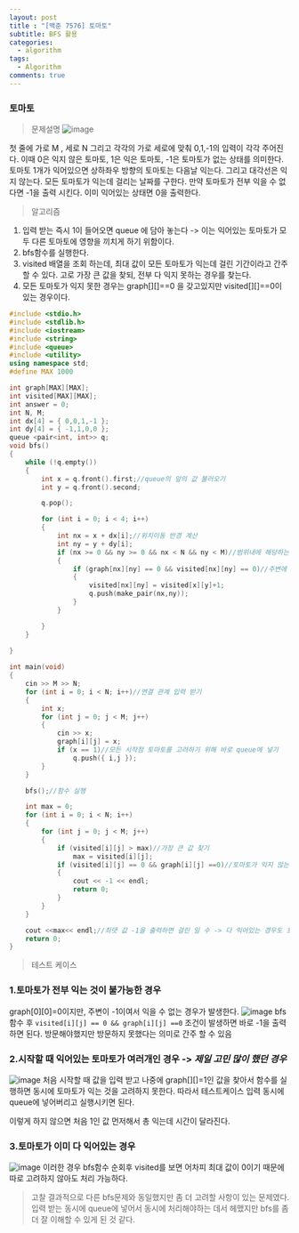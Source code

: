 ```yaml
---
layout: post
title : "[백준 7576] 토마토"
subtitle: BFS 활용
categories:
  - algorithm
tags:
  - Algorithm
comments: true
---
```


### 토마토

> 문제설명
![image](https://user-images.githubusercontent.com/55472510/111073176-105edf00-8521-11eb-8544-672591558914.png)

첫 줄에 가로 M , 세로 N 그리고 각각의 가로 세로에 맞춰 0,1,-1의 입력이 각각 주어진다. 
이때 0은 익지 않은 토마토, 1은 익은 토마토, -1은 토마토가 없는 상태를 의미한다.
토마토 1개가 익어있으면 상하좌우 방향의 토마토는 다음날 익는다. 그리고 대각선은 익지 않는다. 
모든 토마토가 익는데 걸리는 날짜를 구한다. 만약 토마토가 전부 익을 수 없다면 -1을 출력 시킨다. 
이미 익어있는 상태면 0을 출력한다.

> 알고리즘 
1. 입력 받는 즉시 1이 들어오면 queue 에 담아 놓는다 -> 이는 익어있는 토마토가 모두 다른 토마토에 영향을 끼치게 하기 위함이다. 
2. bfs함수를 실행한다.
3. visited 배열을 조회 하는데, 최대 값이 모든 토마토가 익는데 걸린 기간이라고 간주 할 수 있다. 
고로 가장 큰 값을 찾되, 전부 다 익지 못하는 경우를 찾는다.
4. 모든 토마토가 익지 못한 경우는 graph[][]==0 을 갖고있지만 visited[][]==0이 있는 경우이다. 

```cpp
#include <stdio.h>
#include <stdlib.h>
#include <iostream>
#include <string>
#include <queue>
#include <utility>
using namespace std;
#define MAX 1000

int graph[MAX][MAX];
int visited[MAX][MAX];
int answer = 0;
int N, M;
int dx[4] = { 0,0,1,-1 };
int dy[4] = { -1,1,0,0 };
queue <pair<int, int>> q;
void bfs()
{
	while (!q.empty())
	{
		int x = q.front().first;//queue의 앞의 값 불러오기 
		int y = q.front().second;

		q.pop();

		for (int i = 0; i < 4; i++)
		{
			int nx = x + dx[i];//위치이동 반경 계산
			int ny = y + dy[i];
			if (nx >= 0 && ny >= 0 && nx < N && ny < M)//범위내에 해당하는 부분이면 
			{
				if (graph[nx][ny] == 0 && visited[nx][ny] == 0)//주변에 벽이 없고 방문하지 않아서 방문 해도 되는 경우 
				{
					visited[nx][ny] = visited[x][y]+1;
					q.push(make_pair(nx,ny));
				}
			}

		}
	}
	
}

int main(void)
{
	cin >> M >> N;
	for (int i = 0; i < N; i++)//연결 관계 입력 받기
	{
		int x;
		for (int j = 0; j < M; j++)
		{
			cin >> x;
			graph[i][j] = x;
			if (x == 1)//모든 시작점 토마토를 고려하기 위해 바로 queue에 넣기
				q.push({ i,j });
		}
	}

	bfs();//함수 실행

	int max = 0;
	for (int i = 0; i < N; i++)
	{
		for (int j = 0; j < M; j++)
		{
			if (visited[i][j] > max)//가장 큰 값 찾기
				max = visited[i][j];
			if (visited[i][j] == 0 && graph[i][j] ==0)//토마토가 익지 않는 것이 있는 경우 -> 방문해야 하지만 방문하지 못한 경우
			{
				cout << -1 << endl;
				return 0;
			}
		}
	}

	cout <<max<< endl;//최댓 값 -1을 출력하면 걸린 일 수 -> 다 익어있는 경우도 포함 
	return 0;
}
```

> 테스트 케이스 
### 1.토마토가 전부 익는 것이 불가능한 경우    
   graph[0][0]=0이지만, 주변이 -1이여서 익을 수 없는 경우가 발생한다.
   ![image](https://user-images.githubusercontent.com/55472510/111073468-2ae58800-8522-11eb-8b67-d6224aad54a5.png)
   bfs함수 후 `visited[i][j] == 0 && graph[i][j] ==0` 조건이 발생하면 바로 -1을 출력하면 된다. 
   방문해야했지만 방문하지 못했다는 의미로 간주 할 수 있음

 ### 2.시작할 때 익어있는 토마토가 여러개인 경우  -> _제일 고민 많이 했던 경우_
  ![image](https://user-images.githubusercontent.com/55472510/111073526-70a25080-8522-11eb-9a6b-528bd3205554.png)
  처음 시작할 때 값을 입력 받고 나중에 graph[][]=1인 값을 찾아서 함수를 실행하면 동시에 토마토가 익는 것을 고려하지 못한다. 따라서 테스트케이스 입력 동시에 queue에 넣어버리고 실행시키면 된다.

  이렇게 하지 않으면 처음 1인 값 먼저해서 총 익는데 시간이 달라진다. 

 ### 3.토마토가 이미 다 익어있는 경우 
  ![image](https://user-images.githubusercontent.com/55472510/111073656-e27a9a00-8522-11eb-92d9-1f89928b1c07.png)
  이러한 경우 bfs함수 순회후 visited를 보면 어차피 최대 값이 0이기 때문에 따로 고려하지 않아도 처리 가능하다. 


> 고찰
결과적으로 다른 bfs문제와 동일했지만 좀 더 고려할 사항이 있는 문제였다. 입력 받는 동시에 queue에 넣어서 동시에 처리해야하는 데서 헤맸지만 bfs를 좀 더 잘 이해할 수 있게 된 것 같다. 
